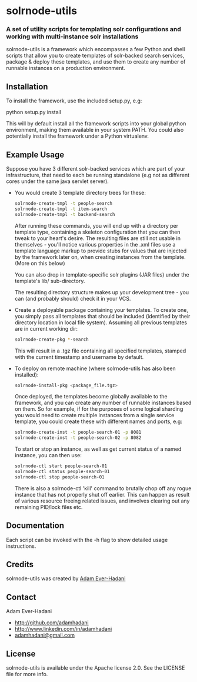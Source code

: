 # solrnode-utils

### A set of utility scripts for templating solr configurations and working with multi-instance solr installations

solrnode-utils is a framework which encompasses a few Python and shell scripts that allow you to create templates of solr-backed search services,
package & deploy these templates, and use them to create any number of runnable instances on a production environment.

## Installation

To install the framework, use the included setup.py, e.g:

python setup.py install

This will by default install all the framework scripts into your global python environment, making
them available in your system PATH. 
You could also potentially install the framework under a Python virtualenv.


## Example Usage

Suppose you have 3 different solr-backed services which are part of your infrastructure, that need to each be
running standalone (e.g not as different cores under the same java servlet server).

* You would create 3 template directory trees for these:

	```bash
	solrnode-create-tmpl -t people-search
	solrnode-create-tmpl -t item-search
	solrnode-create-tmpl -t backend-search 
	```

	After running these commands, you will end up with a directory per template type, containing a skeleton configuration
	that you can then tweak to your heart's desire.
	The resulting files are still not usable in themselves - you'll notice various properties in the .xml files use a template language markup
	to provide stubs for values that are injected by the framework later on, when creating instances from the template. (More on this below)

	You can also drop in template-specific solr plugins (JAR files) under the template's lib/ sub-directory.

	The resulting directory structure makes up your development tree - you can (and probably should) check it in your VCS.

* Create a deployable package containing your templates. To create one, you simply pass all templates that should
be included (identified by their directory location in local file system). 
Assuming all previous templates are in current working dir:

	```bash
	solrnode-create-pkg *-search
	```

	This will result in a .tgz file containing all specified templates, stamped with the current timestamp and username by default.

* To deploy on remote machine (where solrnode-utils has also been installed):

	```bash
	solrnode-install-pkg <package_file.tgz>
	```

	Once deployed, the templates become globally available to the framework, and you can create any number of runnable instances based on them. 
	So for example, if for the purposes of some logical sharding you would need to create multiple instances from a single service template, 
	you could create these with different names and ports, e.g:

	```bash
	solrnode-create-inst -t people-search-01 -p 8081
	solrnode-create-inst -t people-search-02 -p 8082
	```

	To start or stop an instance, as well as get current status of a named instance, you can then use:

	```bash
	solrnode-ctl start people-search-01
	solrnode-ctl status people-search-01
	solrnode-ctl stop people-search-01
	```

	There is also a solrnode-ctl 'kill' command to brutally chop off any rogue instance that has not properly shut off earlier.
	This can happen as result of various resource freeing related issues, and involves clearing out any remaining PID/lock files etc.


## Documentation

Each script can be invoked with the -h flag to show detailed usage instructions.

## Credits

solrnode-utils was created by [Adam Ever-Hadani](http://github.com/adamhadani/)

## Contact

Adam Ever-Hadani

- http://github.com/adamhadani
- http://www.linkedin.com/in/adamhadani
- adamhadani@gmail.com

## License

solrnode-utils is available under the Apache license 2.0. See the LICENSE file for more info.
